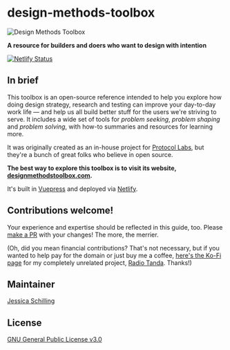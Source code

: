 # design-methods-toolbox

![Design Methods Toolbox](https://user-images.githubusercontent.com/1507828/108275854-2d77dc00-7134-11eb-9d08-ab1162d786e9.png)

**A resource for builders and doers who want to design with intention**

[![Netlify Status](https://api.netlify.com/api/v1/badges/5341d609-6d42-4c1b-b799-08e1f5134d9b/deploy-status)](https://app.netlify.com/sites/designmethodstoolbox/deploys)

## In brief

This toolbox is an open-source reference intended to help you explore how doing design strategy, research and testing can improve your day-to-day work life — and help us all build better stuff for the users we're striving to serve. It includes a wide set of tools for _problem seeking_, _problem shaping_ and _problem solving_, with how-to summaries and resources for learning more.

It was originally created as an in-house project for [Protocol Labs](https://protocol.ai), but they're a bunch of great folks who believe in open source.

**The best way to explore this toolbox is to visit its website, [designmethodstoolbox.com](https://designmethodstoolbox.com).**

It's built in [Vuepress](https://vuepress.vuejs.org/) and deployed via [Netlify](https://designmethodstoolbox.netlify.app/).

## Contributions welcome!

Your experience and expertise should be reflected in this guide, too. Please [make a PR](https://github.com/jessicaschilling/design-methods-toolbox/pulls) with your changes! The more, the merrier.

(Oh, did you mean financial contributions? That's not necessary, but if you wanted to help pay for the domain or just buy me a coffee, [here's the Ko-Fi page](https://ko-fi.com/radiotanda) for my completely unrelated project, [Radio Tanda](https://www.radiotanda.com). Thanks!)

## Maintainer
[Jessica Schilling](https://www.jessicaschilling.com)

## License

[GNU General Public License v3.0](LICENSE.md)

